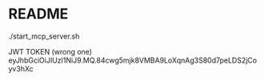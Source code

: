 # README

./start_mcp_server.sh

JWT TOKEN (wrong one)
eyJhbGciOiJIUzI1NiJ9.MQ.84cwg5mjk8VMBA9LoXqnAg3S80d7peLDS2jCoyv3hXc

